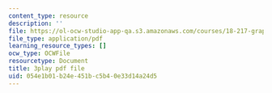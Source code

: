 ```yaml
---
content_type: resource
description: ''
file: https://ol-ocw-studio-app-qa.s3.amazonaws.com/courses/18-217-graph-theory-and-additive-combinatorics-fall-2019/054e1b01b24e451bc5b40e33d14a24d5_4626663.pdf
file_type: application/pdf
learning_resource_types: []
ocw_type: OCWFile
resourcetype: Document
title: 3play pdf file
uid: 054e1b01-b24e-451b-c5b4-0e33d14a24d5
---
```

